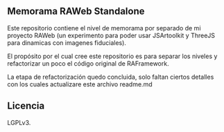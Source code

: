 ## Memorama RAWeb Standalone

Este repositorio contiene el nivel de memorama por separado de mi proyecto RAWeb (un experimento para poder usar JSArtoolkit y ThreeJS para dinamicas con imagenes fiduciales).

El propósito por el cual cree este repositorio es para separar los niveles y refactorizar un poco el código original de RAFramework.

La etapa de refactorización quedo concluida, solo faltan ciertos detalles con los cuales actualizare este archivo readme.md


## Licencia

LGPLv3.
